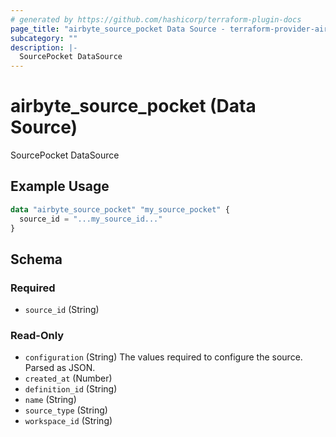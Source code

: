 ```yaml
---
# generated by https://github.com/hashicorp/terraform-plugin-docs
page_title: "airbyte_source_pocket Data Source - terraform-provider-airbyte"
subcategory: ""
description: |-
  SourcePocket DataSource
---
```


# airbyte_source_pocket (Data Source)

SourcePocket DataSource

## Example Usage

```terraform
data "airbyte_source_pocket" "my_source_pocket" {
  source_id = "...my_source_id..."
}
```

<!-- schema generated by tfplugindocs -->
## Schema

### Required

- `source_id` (String)

### Read-Only

- `configuration` (String) The values required to configure the source. Parsed as JSON.
- `created_at` (Number)
- `definition_id` (String)
- `name` (String)
- `source_type` (String)
- `workspace_id` (String)
